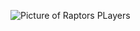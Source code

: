 ![Picture of Raptors PLayers](https://clutchpoints.com/wp-content/uploads/2019/09/raptors-3-1000x600.jpg)
